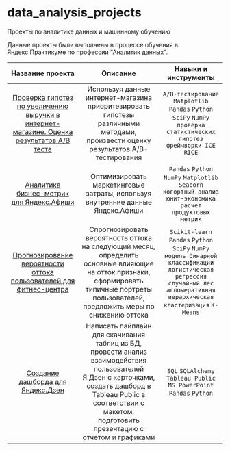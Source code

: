 #  data_analysis_projects
Проекты по аналитике данных и машинному обучению

Данные проекты были выполнены в процессе обучения в Яндекс.Практикуме по профессии "Аналитик данных".


|Название проекта|Описание|Навыки и инструменты|
|:-----:|:-----:|:-----:|
|[Проверка гипотез по увеличению выручки в интернет-магазине. Оценка результатов A/B теста](https://github.com/eierusalimova/my_projects/tree/main/AB-test)|Используя данные интернет-магазина приоритезировать гипотезы различными методами, произвести оценку результатов A/B-тестирования | `A/B-тестирование` `Matplotlib` `Pandas` `Python` `SciPy` `NumPy` `проверка статистических гипотез` `фреймворки ICE  RICE`|
|[Аналитика бизнес-метрик для Яндекс.Афиши](https://github.com/eierusalimova/my_projects/tree/main/Bussines_metrics)|Оптимизировать маркетинговые затраты, используя внутренние данные Яндекс.Афиши| `Pandas` `Python` `NumPy` `Matplotlib` `Seaborn` `когортный анализ` `юнит-экономика` `расчет продуктовых метрик`|
|[Прогнозирование вероятности оттока пользователей для фитнес-центра](https://github.com/eierusalimova/my_projects/tree/main/Churn_predict)|Cпрогнозировать вероятность оттока на следующий месяц, определить основные влияющие на отток признаки, сформировать типичные портреты пользователей, предложить меры по снижению оттока| `Scikit-learn` `Pandas` `Python` `SciPy` `NumPy` `модель бинарной классификации` `логистическая регрессия` `случайный лес` `агломеративная иерархическая кластеризация` `K-Means`|
|[Создание дашборда для Яндекс.Дзен](https://github.com/eierusalimova/my_projects/tree/main/Dashboard_Tableau)|Написать пайплайн для скачивания таблиц из БД, провести анализ взаимодействия пользователей Я.Дзен с карточками, создать дашборд в Tableau Public в соответствии с макетом, подготовить презентацию с отчетом и графиками|`SQL` `SQLAlchemy` `Tableau Public` `MS PowerPoint` `Pandas` `Python`|
